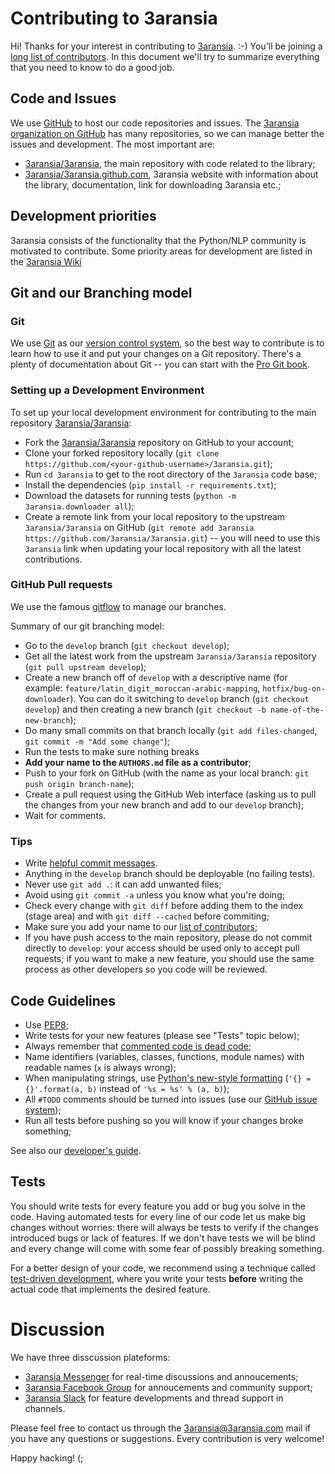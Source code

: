 # Contributing to 3aransia

Hi! Thanks for your interest in contributing to [3aransia](http://3aransia.com/).
:-) You'll be joining a [long list of contributors](https://github.com/3aransia/3aransia/blob/master/AUTHORS.md).
In this document we'll try to summarize everything that you need to know to
do a good job.


## Code and Issues

We use [GitHub](https://www.github.com/) to host our code repositories and
issues. The [3aransia organization on GitHub](https://github.com/3aransia) has many
repositories, so we can manage better the issues and development. The most
important are:

- [3aransia/3aransia](https://github.com/3aransia/3aransia/), the main repository with code
  related to the library;
- [3aransia/3aransia.github.com](https://github.com/3aransia/3aransia.github.com), 3aransia website
  with information about the library, documentation, link for downloading 3aransia etc.;


## Development priorities

3aransia consists of the functionality that the Python/NLP community is motivated to contribute.
Some priority areas for development are listed in the [3aransia Wiki](https://github.com/3aransia/3aransia/wiki)

## Git and our Branching model

### Git

We use [Git](http://git-scm.com/) as our [version control
system](http://en.wikipedia.org/wiki/Revision_control), so the best way to
contribute is to learn how to use it and put your changes on a Git repository.
There's a plenty of documentation about Git -- you can start with the [Pro Git
book](http://git-scm.com/book/).


### Setting up a Development Environment

To set up your local development environment for contributing to the main
repository [3aransia/3aransia](https://github.com/3aransia/3aransia/):

- Fork the [3aransia/3aransia](https://github.com/3aransia/3aransia/) repository on GitHub
  to your account;
- Clone your forked repository locally
  (`git clone https://github.com/<your-github-username>/3aransia.git`);
- Run `cd 3aransia` to get to the root directory of the `3aransia` code base;
- Install the dependencies (`pip install -r requirements.txt`);
- Download the datasets for running tests
  (`python -m 3aransia.downloader all`);
- Create a remote link from your local repository to the
  upstream `3aransia/3aransia` on GitHub
  (`git remote add 3aransia https://github.com/3aransia/3aransia.git`) --
  you will need to use this `3aransia` link when updating your local repository
  with all the latest contributions.

### GitHub Pull requests

We use the famous
[gitflow](http://nvie.com/posts/a-successful-git-branching-model/) to manage our
branches.

Summary of our git branching model:
- Go to the `develop` branch (`git checkout develop`);
- Get all the latest work from the upstream `3aransia/3aransia` repository
  (`git pull upstream develop`);
- Create a new branch off of `develop` with a descriptive name (for example:
  `feature/latin_digit_moroccan-arabic-mapping`, `hotfix/bug-on-downloader`). You can
  do it switching to `develop` branch (`git checkout develop`) and then
  creating a new branch (`git checkout -b name-of-the-new-branch`);
- Do many small commits on that branch locally (`git add files-changed`,
  `git commit -m "Add some change"`);
- Run the tests to make sure nothing breaks
- **Add your name to the `AUTHORS.md` file as a contributor**;
- Push to your fork on GitHub (with the name as your local branch:
  `git push origin branch-name`);
- Create a pull request using the GitHub Web interface (asking us to pull the
  changes from your new branch and add to our `develop` branch);
- Wait for comments.


### Tips

- Write [helpful commit
  messages](http://robots.thoughtbot.com/5-useful-tips-for-a-better-commit-message).
- Anything in the `develop` branch should be deployable (no failing tests).
- Never use `git add .`: it can add unwanted files;
- Avoid using `git commit -a` unless you know what you're doing;
- Check every change with `git diff` before adding them to the index (stage
  area) and with `git diff --cached` before commiting;
- Make sure you add your name to our [list of contributors](https://github.com/3aransia/3aransia/blob/master/AUTHORS.md);
- If you have push access to the main repository, please do not commit directly
  to `develop`: your access should be used only to accept pull requests; if you
  want to make a new feature, you should use the same process as other
  developers so you code will be reviewed.


## Code Guidelines

- Use [PEP8](http://www.python.org/dev/peps/pep-0008/);
- Write tests for your new features (please see "Tests" topic below);
- Always remember that [commented code is dead
  code](http://www.codinghorror.com/blog/2008/07/coding-without-comments.html);
- Name identifiers (variables, classes, functions, module names) with readable
  names (`x` is always wrong);
- When manipulating strings, use [Python's new-style
  formatting](http://docs.python.org/library/string.html#format-string-syntax)
  (`'{} = {}'.format(a, b)` instead of `'%s = %s' % (a, b)`);
- All `#TODO` comments should be turned into issues (use our
  [GitHub issue system](https://github.com/3aransia/3aransia/issues));
- Run all tests before pushing so you will know if your
  changes broke something;

See also our [developer's
guide](https://github.com/3aransia/3aransia/wiki/Developers-Guide).


## Tests

You should write tests for every feature you add or bug you solve in the code.
Having automated tests for every line of our code let us make big changes
without worries: there will always be tests to verify if the changes introduced
bugs or lack of features. If we don't have tests we will be blind and every
change will come with some fear of possibly breaking something.

For a better design of your code, we recommend using a technique called
[test-driven development](https://en.wikipedia.org/wiki/Test-driven_development),
where you write your tests **before** writing the actual code that implements
the desired feature.
 

# Discussion 

We have three disscussion plateforms:

- [3aransia Messenger][3aransia Messenger] for real-time discussions and annoucements;
- [3aransia Facebook Group][3aransia Facebook Group] for annoucements and community support;
- [3aransia Slack][3aransia Slack] for feature developments and thread support in channels.

Please feel free to contact us through the 3aransia@3aransia.com mail if
you have any questions or suggestions. Every contribution is very welcome!

Happy hacking! (;

[3aransia Messenger]: m.me/join/AbYiiixcEQfGO6Cw
[3aransia Facebook Group]: https://www.facebook.com/groups/3aransia
[3aransia Slack]: 3aransia.slack.com
